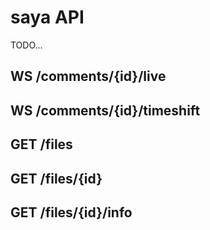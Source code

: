 # saya API

TODO...

## WS /comments/{id}/live

## WS /comments/{id}/timeshift

## GET /files

## GET /files/{id}

## GET /files/{id}/info

